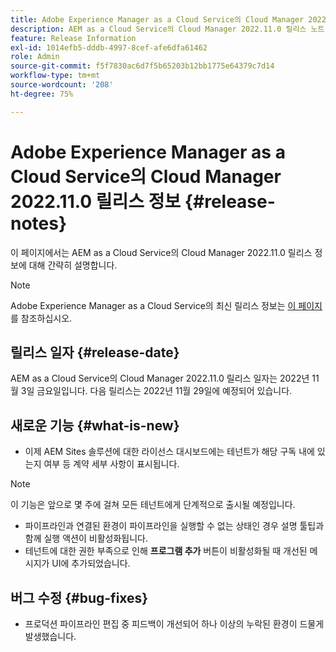 ```yaml
---
title: Adobe Experience Manager as a Cloud Service의 Cloud Manager 2022.11.0 릴리스 정보
description: AEM as a Cloud Service의 Cloud Manager 2022.11.0 릴리스 노트.
feature: Release Information
exl-id: 1014efb5-dddb-4997-8cef-afe6dfa61462
role: Admin
source-git-commit: f5f7830ac6d7f5b65203b12bb1775e64379c7d14
workflow-type: tm+mt
source-wordcount: '208'
ht-degree: 75%

---
```


# Adobe Experience Manager as a Cloud Service의 Cloud Manager 2022.11.0 릴리스 정보 {#release-notes}

이 페이지에서는 AEM as a Cloud Service의 Cloud Manager 2022.11.0 릴리스 정보에 대해 간략히 설명합니다.

>[!NOTE]
>
>Adobe Experience Manager as a Cloud Service의 최신 릴리스 정보는 [이 페이지](/help/release-notes/release-notes-cloud/release-notes-current.md)를 참조하십시오.

## 릴리스 일자 {#release-date}

AEM as a Cloud Service의 Cloud Manager 2022.11.0 릴리스 일자는 2022년 11월 3일 금요일입니다. 다음 릴리스는 2022년 11월 29일에 예정되어 있습니다.

## 새로운 기능 {#what-is-new}

* 이제 AEM Sites 솔루션에 대한 라이선스 대시보드에는 테넌트가 해당 구독 내에 있는지 여부 등 계약 세부 사항이 표시됩니다.

>[!NOTE]
>
> 이 기능은 앞으로 몇 주에 걸쳐 모든 테넌트에게 단계적으로 출시될 예정입니다.

* 파이프라인과 연결된 환경이 파이프라인을 실행할 수 없는 상태인 경우 설명 툴팁과 함께 실행 액션이 비활성화됩니다.
* 테넌트에 대한 권한 부족으로 인해 **프로그램 추가** 버튼이 비활성화될 때 개선된 메시지가 UI에 추가되었습니다.

## 버그 수정 {#bug-fixes}

* 프로덕션 파이프라인 편집 중 피드백이 개선되어 하나 이상의 누락된 환경이 드물게 발생했습니다.

